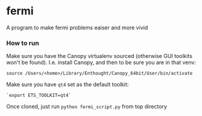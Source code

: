 # fermi

A program to make fermi problems eaiser and more vivid

### How to run

Make sure you have the Canopy virtualenv sourced (otherwise GUI toolkits won't be found). I.e. install Canopy, and then to be sure you are in that venv:
```
source /Users/<home>/Library/Enthought/Canopy_64bit/User/bin/activate
```

Make sure you have `qt4` set as the default toolkit:

	`export ETS_TOOLKIT=qt4`

Once cloned, just run `python fermi_script.py` from top directory

